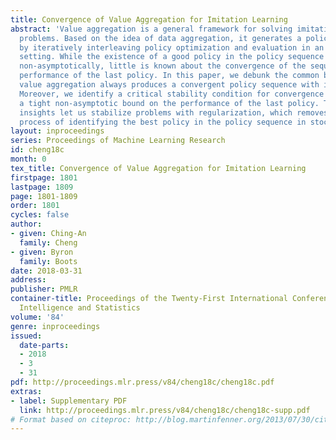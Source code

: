 ```yaml
---
title: Convergence of Value Aggregation for Imitation Learning
abstract: 'Value aggregation is a general framework for solving imitation learning
  problems. Based on the idea of data aggregation, it generates a policy sequence
  by iteratively interleaving policy optimization and evaluation in an online learning
  setting. While the existence of a good policy in the policy sequence can be guaranteed
  non-asymptotically, little is known about the convergence of the sequence or the
  performance of the last policy. In this paper, we debunk the common belief that
  value aggregation always produces a convergent policy sequence with improving performance.
  Moreover, we identify a critical stability condition for convergence and provide
  a tight non-asymptotic bound on the performance of the last policy. These new theoretical
  insights let us stabilize problems with regularization, which removes the inconvenient
  process of identifying the best policy in the policy sequence in stochastic problems. '
layout: inproceedings
series: Proceedings of Machine Learning Research
id: cheng18c
month: 0
tex_title: Convergence of Value Aggregation for Imitation Learning
firstpage: 1801
lastpage: 1809
page: 1801-1809
order: 1801
cycles: false
author:
- given: Ching-An
  family: Cheng
- given: Byron
  family: Boots
date: 2018-03-31
address: 
publisher: PMLR
container-title: Proceedings of the Twenty-First International Conference on Artficial
  Intelligence and Statistics
volume: '84'
genre: inproceedings
issued:
  date-parts:
  - 2018
  - 3
  - 31
pdf: http://proceedings.mlr.press/v84/cheng18c/cheng18c.pdf
extras:
- label: Supplementary PDF
  link: http://proceedings.mlr.press/v84/cheng18c/cheng18c-supp.pdf
# Format based on citeproc: http://blog.martinfenner.org/2013/07/30/citeproc-yaml-for-bibliographies/
---
```

